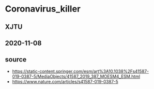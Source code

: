 # Coronavirus_killer
## XJTU
## 2020-11-08
## source
* https://static-content.springer.com/esm/art%3A10.1038%2Fs41587-019-0387-5/MediaObjects/41587_2019_387_MOESM4_ESM.html
* https://www.nature.com/articles/s41587-019-0387-5
